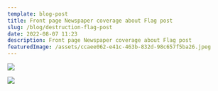 ```yaml
---
template: blog-post
title: Front page Newspaper coverage about Flag post
slug: /blog/destruction-flag-post
date: 2022-08-07 11:23
description: Front page Newspaper coverage about Flag post
featuredImage: /assets/ccaee062-e41c-463b-832d-98c657f5ba26.jpeg
---
```

![](/assets/cfeb7262-0a1d-4e50-9b5d-bf01251e9c8f.jpeg)

![](/assets/f8007d74-69fc-4a54-a235-bb69252d3c8c.jpeg)